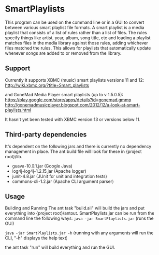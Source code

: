SmartPlaylists
==============

This program can be used on the command line or in a GUI to convert between various smart playlist file formats. A smart playlist is a media playlist that consists of a list of rules rather than a list of files. The rules specify things like artist, year, album, song title, etc and loading a playlist matches files in the media library against those rules, adding whichever files matched the rules. This allows for playlists that automatically update whenever songs are added to or removed from the library.

Support
-------
Currently it supports XBMC (music) smart playlists versions 11 and 12:
http://wiki.xbmc.org/?title=Smart_playlists

and GoneMad Media Player smart playlists (up to v 1.5.0.5):
https://play.google.com/store/apps/details?id=gonemad.gmmp
http://gonemadmusicplayer.blogspot.com/2012/12/a-look-at-smart-playlists.html

It hasn't yet been tested with XBMC version 13 or versions below 11.

Third-party dependencies
------------------------
It's dependent on the following jars and there is currently no dependency management in place. The ant build file will look for these in {project root}/lib.
* guava-10.0.1.jar (Google Java)
* log4j-log4j-1.2.15.jar (Apache logger)
* junit-4.8.jar (JUnit for unit and integration tests)
* commons-cli-1.2.jar (Apache CLI argument parser)

Usage
-----
Building and Running
The ant task "build.all" will build the jars and put everything into {project root}/antout. SmartPlaylists.jar can be run from the command line the following ways:
`java -jar SmartPlaylists.jar`    (runs the GUI)

`java -jar SmartPlaylists.jar -h` (running with any arguments will run the CLI, "-h" displays the help text)

the ant task "run" will build everything and run the GUI.
